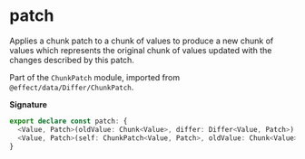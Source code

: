 # patch

Applies a chunk patch to a chunk of values to produce a new chunk of
values which represents the original chunk of values updated with the
changes described by this patch.

Part of the `ChunkPatch` module, imported from `@effect/data/Differ/ChunkPatch`.

**Signature**

```ts
export declare const patch: {
  <Value, Patch>(oldValue: Chunk<Value>, differ: Differ<Value, Patch>): (self: ChunkPatch<Value, Patch>) => Chunk<Value>
  <Value, Patch>(self: ChunkPatch<Value, Patch>, oldValue: Chunk<Value>, differ: Differ<Value, Patch>): Chunk<Value>
}
```
